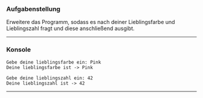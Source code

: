 ### Aufgabenstellung

Erweitere das Programm, sodass es nach deiner Lieblingsfarbe und Lieblingszahl fragt und diese anschließend ausgibt.

---

### Konsole

```text
Gebe deine lieblingsfarbe ein: Pink
Deine lieblingsfarbe ist -> Pink

Gebe deine lieblingszahl ein: 42
Deine lieblingszahl ist -> 42
```

---

